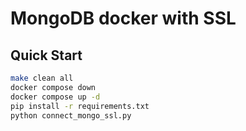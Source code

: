 # MongoDB docker with SSL

## Quick Start

```bash
make clean all
docker compose down
docker compose up -d
pip install -r requirements.txt
python connect_mongo_ssl.py
```

